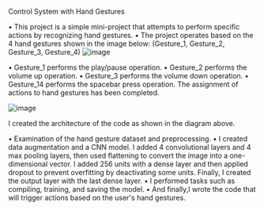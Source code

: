 Control System with Hand Gestures

   •	This project is a simple mini-project that attempts to perform specific actions by recognizing hand gestures.
   •	The project operates based on the 4 hand gestures shown in the image below: (Gesture_1, Gesture_2, Gesture_3, Gesture_4)
![image](https://github.com/user-attachments/assets/ba8c2624-6048-465d-93bc-c0eb9b797525)

   •	Gesture_1 performs the play/pause operation.
   •	Gesture_2 performs the volume up operation.
   •	Gesture_3 performs the volume down operation.
   •	Gesture_14 performs the spacebar press operation.
	The assignment of actions to hand gestures has been completed.

![image](https://github.com/user-attachments/assets/37e525d7-5880-4292-8069-b93b06769ebf)

I created the architecture of the code as shown in the diagram above.

   •	Examination of the hand gesture dataset and preprocessing.
   •	I created data augmentation and a CNN model. I added 4 convolutional layers and 4 max pooling layers, 
   then used flattening to convert the image into a one-dimensional vector. 
   I added 256 units with a dense layer and then applied dropout to prevent overfitting by deactivating some units. 
   Finally, I created the output layer with the last dense layer.
   •	I performed tasks such as compiling, training, and saving the model.
   •	And finally,I wrote the code that will trigger actions based on the user's hand gestures.

